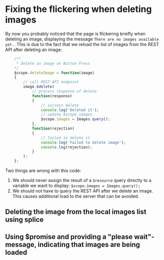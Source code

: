 # Fixing the flickering when deleting images
By now you probably noticed that the page is flickering briefly when deleting an image, displaying the message ``There are no images available yet.``.
This is due to the fact that we reload the list of images from the REST API after deleting an image:

```javascript
    /**
     * Delete an image on Button Press
    */
    $scope.deleteImage = function(image)
    {
        // call REST API endpoint
        image.$delete(
            // process response of delete
            function(response)
            {
                // success delete
                console.log('Deleted it');
                // update $scope.images
                $scope.images = Images.query();
            },
            function(rejection)
            {
                // failed to delete it
                console.log('Failed to delete image');
                console.log(rejection);
            }
        );
    };
```

Two things are wrong with this code:

1. We should never assign the result of a ``$resource`` query directly to a variable we want to display: ``$scope.images = Images.query();``
1. We should not have to query the REST API after we delete an image. This causes additional load to the server that can be avoided.

## Deleting the image from the local images list using splice

## Using $promise and providing a "please wait"-message, indicating that images are being loaded


